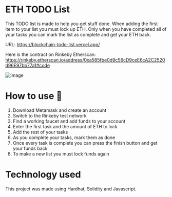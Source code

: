 # ETH TODO List

This TODO list is made to help you get stuff done. When adding the first item to your list you must lock up ETH. Only when you
have completed all of your tasks you can mark the list as complete and get your ETH back.

URL: https://blockchain-todo-list.vercel.app/

Here is the contract on Rinkeby Etherscan: https://rinkeby.etherscan.io/address/0xa585fbe0d9c56cD9ceE6cA2C2520d96E97bb77a1#code

![image](https://user-images.githubusercontent.com/41972596/166030392-6bb75e5e-7d3e-46d9-b91d-23a444c8430e.png)

# How to use :blue_book:

1. Download Metamask and create an account
2. Switch to the Rinkeby test network
3. Find a working faucet and add funds to your account
4. Enter the first task and the amount of ETH to lock
5. Add the rest of your tasks
6. As you complete your tasks, mark them as done
7. Once every task is complete you can press the finish button and get your funds back
8. To make a new list you must lock funds again

# Technology used

This project was made using Hardhat, Solidity and Javascript.
